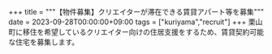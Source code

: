 +++
title = """【物件募集】クリエイターが滞在できる賃貸アパート等を募集"""
date = 2023-09-28T00:00:00+09:00
tags = ["kuriyama","recruit"]
+++
栗山町に移住を希望しているクリエイター向けの住居支援をするため、賃貸契約可能な住宅を募集します。
